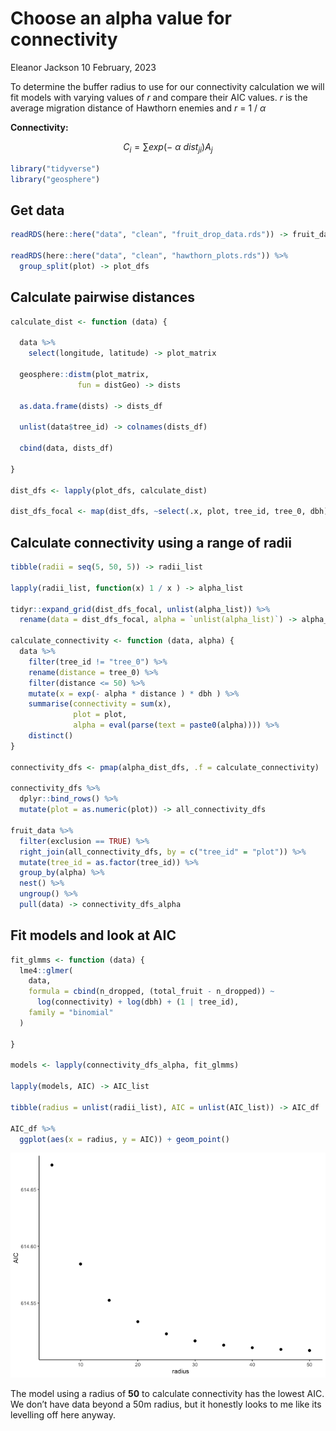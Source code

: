 Choose an alpha value for connectivity
================
Eleanor Jackson
10 February, 2023

To determine the buffer radius to use for our connectivity calculation
we will fit models with varying values of *r* and compare their AIC
values. *r* is the average migration distance of Hawthorn enemies and
*r* = 1 / $\alpha$

**Connectivity:**  

$$C_{i} = \sum exp(-\ \alpha \ dist_{ji}) A_{j}$$

``` r
library("tidyverse")
library("geosphere")
```

## Get data

``` r
readRDS(here::here("data", "clean", "fruit_drop_data.rds")) -> fruit_data

readRDS(here::here("data", "clean", "hawthorn_plots.rds")) %>% 
  group_split(plot) -> plot_dfs
```

## Calculate pairwise distances

``` r
calculate_dist <- function (data) {
  
  data %>%
    select(longitude, latitude) -> plot_matrix
  
  geosphere::distm(plot_matrix, 
               fun = distGeo) -> dists
  
  as.data.frame(dists) -> dists_df
  
  unlist(data$tree_id) -> colnames(dists_df) 
  
  cbind(data, dists_df)
  
}

dist_dfs <- lapply(plot_dfs, calculate_dist)

dist_dfs_focal <- map(dist_dfs, ~select(.x, plot, tree_id, tree_0, dbh))
```

## Calculate connectivity using a range of radii

``` r
tibble(radii = seq(5, 50, 5)) -> radii_list

lapply(radii_list, function(x) 1 / x ) -> alpha_list

tidyr::expand_grid(dist_dfs_focal, unlist(alpha_list)) %>% 
  rename(data = dist_dfs_focal, alpha = `unlist(alpha_list)`) -> alpha_dist_dfs

calculate_connectivity <- function (data, alpha) {
  data %>%
    filter(tree_id != "tree_0") %>%
    rename(distance = tree_0) %>%
    filter(distance <= 50) %>%
    mutate(x = exp(- alpha * distance ) * dbh ) %>%
    summarise(connectivity = sum(x),
              plot = plot,
              alpha = eval(parse(text = paste0(alpha)))) %>%
    distinct()
}

connectivity_dfs <- pmap(alpha_dist_dfs, .f = calculate_connectivity)

connectivity_dfs %>%
  dplyr::bind_rows() %>%
  mutate(plot = as.numeric(plot)) -> all_connectivity_dfs

fruit_data %>% 
  filter(exclusion == TRUE) %>%
  right_join(all_connectivity_dfs, by = c("tree_id" = "plot")) %>% 
  mutate(tree_id = as.factor(tree_id)) %>%
  group_by(alpha) %>%
  nest() %>%
  ungroup() %>%
  pull(data) -> connectivity_dfs_alpha
```

## Fit models and look at AIC

``` r
fit_glmms <- function (data) {
  lme4::glmer(
    data,
    formula = cbind(n_dropped, (total_fruit - n_dropped)) ~ 
      log(connectivity) + log(dbh) + (1 | tree_id),
    family = "binomial"
  )
  
}

models <- lapply(connectivity_dfs_alpha, fit_glmms)

lapply(models, AIC) -> AIC_list

tibble(radius = unlist(radii_list), AIC = unlist(AIC_list)) -> AIC_df

AIC_df %>%
  ggplot(aes(x = radius, y = AIC)) + geom_point()
```

![](figures/2023-02-10_choose-alpha-value/compare-aic-1.png)<!-- -->

The model using a radius of **50** to calculate connectivity has the
lowest AIC. We don’t have data beyond a 50m radius, but it honestly
looks to me like its levelling off here anyway.

